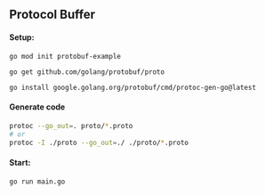 ## Protocol Buffer

#### Setup:

```
go mod init protobuf-example

go get github.com/golang/protobuf/proto

go install google.golang.org/protobuf/cmd/protoc-gen-go@latest
```

#### Generate code

```bash
protoc --go_out=. proto/*.proto
# or
protoc -I ./proto --go_out=./ ./proto/*.proto
```

#### Start:

```
go run main.go
```

